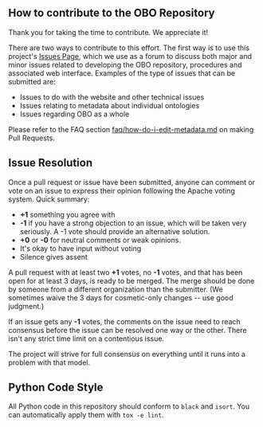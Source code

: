 ## How to contribute to the OBO Repository

Thank you for taking the time to contribute. We appreciate it!

There are two ways to contribute to this effort. The first way is to use this project's [Issues Page](https://github.com/OBOFoundry/OBOFoundry.github.io/issues), which we use as a forum to discuss both major and minor issues related to developing the OBO repository, procedures and associated web interface. Examples of the type of issues that can be submitted are:

- Issues to do with the website and other technical issues
- Issues relating to metadata about individual ontologies
- Issues regarding OBO as a whole

Please refer to the FAQ section [faq/how-do-i-edit-metadata.md](faq/how-do-i-edit-metadata.md) on making Pull Requests.

<a name="issue_resolution"></a>

## Issue Resolution

Once a pull request or issue have been submitted, anyone can comment or vote on an issue to express their opinion following the Apache voting system. Quick summary:

- **+1** something you agree with
- **-1** if you have a strong objection to an issue, which will be taken very seriously. A -1 vote should provide an alternative solution.
- **+0** or **-0** for neutral comments or weak opinions.
- It's okay to have input without voting
- Silence gives assent

A pull request with at least two **+1** votes, no **-1** votes, and that has been open for at least 3 days, is ready to be merged. The merge should be done by someone from a different organization than the submitter. (We sometimes waive the 3 days for cosmetic-only changes -- use good judgment.)

If an issue gets any **-1** votes, the comments on the issue need to reach consensus before the issue can be resolved one way or the other. There isn't any strict time limit on a contentious issue.

The project will strive for full consensus on everything until it runs into a problem with that model.

## Python Code Style

All Python code in this repository should conform to `black` and `isort`. You
can automatically apply them with `tox -e lint`.

